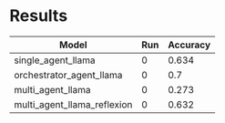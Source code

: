 # Results

| Model                              | Run | Accuracy |
|------------------------------------|-----|----------|
| single_agent_llama                 | 0   | 0.634    |
| orchestrator_agent_llama           | 0   | 0.7      |
| multi_agent_llama                  | 0   | 0.273    |
| multi_agent_llama_reflexion        | 0   | 0.632    |